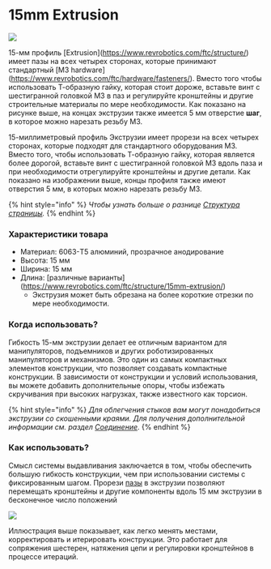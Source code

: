 # 15mm Extrusion

![](https://2589213514-files.gitbook.io/\~/files/v0/b/gitbook-legacy-files/o/assets%2F-M5yw0n8IneF5-9ybLjT%2F-MBkHpl6tI-0P0Lg\_bNo%2F-MBkHrnt\_uVR6k2RhQuQ%2F15mm%20Extrusion%20Pinout.png?alt=media\&token=d98ee360-57c1-4f6b-b3b5-987862d32720)

15-мм профиль \[Extrusion](https://www.revrobotics.com/ftc/structure/) имеет пазы на всех четырех сторонах, которые принимают стандартный \[M3 hardware] (https://www.revrobotics.com/ftc/hardware/fasteners/). Вместо того чтобы использовать Т-образную гайку, которая стоит дороже, вставьте винт с шестигранной головкой M3 в паз и регулируйте кронштейны и другие строительные материалы по мере необходимости. Как показано на рисунке выше, на концах экструзии также имеется 5 мм отверстие **шаг**, в которое можно нарезать резьбу M3.

15-миллиметровый профиль Экструзии имеет прорези на всех четырех сторонах, которые подходят для стандартного оборудования M3. Вместо того, чтобы использовать Т-образную гайку, которая является более дорогой, вставьте винт с шестигранной головкой M3 вдоль паза и при необходимости отрегулируйте кронштейны и другие детали. Как показано на изображении выше, концы профиля также имеют отверстия 5 мм, в которых можно нарезать резьбу M3.

{% hint style="info" %}
_Чтобы узнать больше о разнице_ [_Структура страницы_](broken-reference/)_._
{% endhint %}

### Характеристики товара

* Материал: 6063-T5 алюминий, прозрачное анодирование
* Высота: 15 мм
* Ширина: 15 мм
* Длина: \[различные варианты] (https://www.revrobotics.com/ftc/structure/15mm-extrusion/)
  * Экструзия может быть обрезана на более короткие отрезки по мере необходимости.

### Когда использовать?

Гибкость 15-мм экструзии делает ее отличным вариантом для манипуляторов, подъемников и других роботизированных манипуляторов и механизмов. Это один из самых компактных элементов конструкции, что позволяет создавать компактные конструкции. В зависимости от конструкции и условий использования, вы можете добавить дополнительные опоры, чтобы избежать скручивания при высоких нагрузках, также известного как торсион.

{% hint style="info" %}
_Для облегчения стыков вам могут понадобиться экструзии со скошенными краями. Для получения дополнительной информации см. раздел_ [_Соединение_](broken-reference/).
{% endhint %}

### Как использовать?

Смысл системы выдавливания заключается в том, чтобы обеспечить большую гибкость конструкции, чем при использовании системы с фиксированным шагом. Прорези [пазы](broken-reference/) в экструзии позволяют перемещать кронштейны и другие компоненты вдоль 15 мм экструзии в бесконечное число положений

![](https://2589213514-files.gitbook.io/\~/files/v0/b/gitbook-legacy-files/o/assets%2F-M5yw0n8IneF5-9ybLjT%2F-M7i5jsR5qbfm1cgFo15%2F-M7iDNNpu0L2tY9RLwSS%2FAdjust%20and%20Iterate.png?alt=media\&token=9ed4c120-62a8-4cfc-aa60-daf3f1c5fd11)

Иллюстрация выше показывает, как легко менять местами, корректировать и итерировать конструкции. Это работает для сопряжения шестерен, натяжения цепи и регулировки кронштейнов в процессе итераций.
